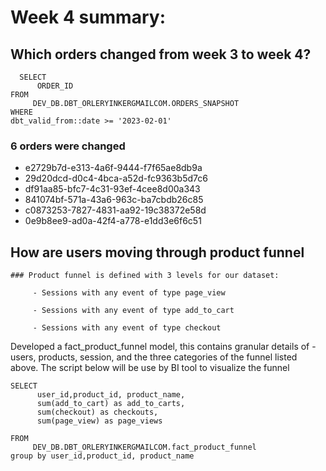 # Week 4 summary:

##  Which orders changed from week 3 to week 4? 
```
  SELECT 
      ORDER_ID
FROM 
     DEV_DB.DBT_ORLERYINKERGMAILCOM.ORDERS_SNAPSHOT
WHERE 
dbt_valid_from::date >= '2023-02-01'
```
### 6 orders were changed 
 - e2729b7d-e313-4a6f-9444-f7f65ae8db9a
 - 29d20dcd-d0c4-4bca-a52d-fc9363b5d7c6
 - df91aa85-bfc7-4c31-93ef-4cee8d00a343
 - 841074bf-571a-43a6-963c-ba7cbdb26c85
 - c0873253-7827-4831-aa92-19c38372e58d
 - 0e9b8ee9-ad0a-42f4-a778-e1dd3e6f6c51


##  How are users moving through product funnel

    ### Product funnel is defined with 3 levels for our dataset:

         - Sessions with any event of type page_view

         - Sessions with any event of type add_to_cart

         - Sessions with any event of type checkout

Developed a fact_product_funnel model, this contains granular details of 
        - users, products, session, and the three categories of the funnel listed above. The script below will be use by BI tool to visualize the funnel 
```
SELECT 
      user_id,product_id, product_name,
      sum(add_to_cart) as add_to_carts,
      sum(checkout) as checkouts,
      sum(page_view) as page_views
      
FROM 
     DEV_DB.DBT_ORLERYINKERGMAILCOM.fact_product_funnel
group by user_id,product_id, product_name
```

